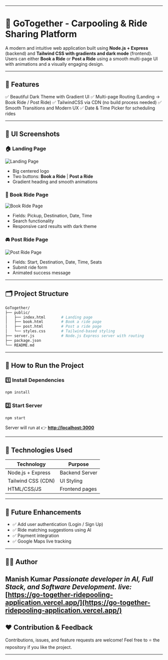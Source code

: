
---

# 🚗 **GoTogether - Carpooling & Ride Sharing Platform**

A modern and intuitive web application built using **Node.js + Express** (backend) and **Tailwind CSS with gradients and dark mode** (frontend). Users can either **Book a Ride** or **Post a Ride** using a smooth multi-page UI with animations and a visually engaging design.

---

## 🌟 **Features**

✅ Beautiful Dark Theme with Gradient UI
✅ Multi-page Routing (Landing → Book Ride / Post Ride)
✅ TailwindCSS via CDN (no build process needed)
✅ Smooth Transitions and Modern UX
✅ Date & Time Picker for scheduling rides

---

## 📸 **UI Screenshots**


### 🏠 Landing Page

![Landing Page](screenshorts/landing_page.png)

* Big centered logo
* Two buttons: **Book a Ride** | **Post a Ride**
* Gradient heading and smooth animations

### 🚕 Book Ride Page

![Book Ride Page](screenshorts/book_ride_page.png)

* Fields: Pickup, Destination, Date, Time
* Search functionality
* Responsive card results with dark theme

### 🚘 Post Ride Page

![Post Ride Page](screenshorts/post_ride_page.png)

* Fields: Start, Destination, Date, Time, Seats
* Submit ride form
* Animated success message

---

## 🗂️ **Project Structure**

```bash
GoTogether/
├── public/
│   ├── index.html       # Landing page
│   ├── book.html        # Book a ride page
│   ├── post.html        # Post a ride page
│   └── styles.css       # Tailwind-based styling
├── server.js            # Node.js Express server with routing
├── package.json
└── README.md
```

---

## 🚀 **How to Run the Project**

### 1️⃣ Install Dependencies

```bash
npm install
```

### 2️⃣ Start Server

```bash
npm start
```

Server will run at 👉 **[http://localhost:3000](http://localhost:3000)**

---

## 🔧 Technologies Used

| Technology         | Purpose        |
| ------------------ | -------------- |
| Node.js + Express  | Backend Server |
| Tailwind CSS (CDN) | UI Styling     |
| HTML/CSS/JS        | Frontend pages |

---

## 🔮 Future Enhancements

* ✅ Add user authentication (Login / Sign Up)
* ✅ Ride matching suggestions using AI
* ✅ Payment integration
* ✅ Google Maps live tracking

---

## 👨‍💻 Author

**Manish Kumar**
*Passionate developer in AI, Full Stack, and Software Development.*
*live:* [https://go-together-ridepooling-application.vercel.app/](https://go-together-ridepooling-application.vercel.app/)
---

## ❤️ Contribution & Feedback

Contributions, issues, and feature requests are welcome!
Feel free to ⭐ the repository if you like the project.

---

